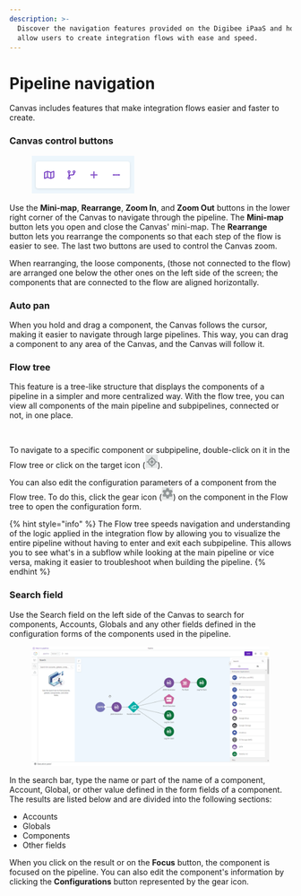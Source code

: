 ```yaml
---
description: >-
  Discover the navigation features provided on the Digibee iPaaS and how they
  allow users to create integration flows with ease and speed.
---
```


# Pipeline navigation

Canvas includes features that make integration flows easier and faster to create.

### Canvas control buttons <a href="#h_7d85238f72" id="h_7d85238f72"></a>

<figure><img src="../../.gitbook/assets/Canvas control buttons (1).png" alt=""><figcaption></figcaption></figure>

Use the **Mini-map**, **Rearrange**, **Zoom In**, and **Zoom Out** buttons in the lower right corner of the Canvas to navigate through the pipeline. The **Mini-map** button lets you open and close the Canvas' mini-map. The **Rearrange** button lets you rearrange the components so that each step of the flow is easier to see. The last two buttons are used to control the Canvas zoom.

When rearranging, the loose components, (those not connected to the flow) are arranged one below the other ones on the left side of the screen; the components that are connected to the flow are aligned horizontally.

### Auto pan <a href="#h_14aa75bc18" id="h_14aa75bc18"></a>

When you hold and drag a component, the Canvas follows the cursor, making it easier to navigate through large pipelines. This way, you can drag a component to any area of the Canvas, and the Canvas will follow it.

### Flow tree&#x20;

This feature is a tree-like structure that displays the components of a pipeline in a simpler and more centralized way. With the flow tree, you can view all components of the main pipeline and subpipelines, connected or not, in one place.

<figure><img src="../../.gitbook/assets/02 - Flow tree - engl.gif" alt=""><figcaption></figcaption></figure>

To navigate to a specific component or subpipeline, double-click on it in the Flow tree or click on the target icon (![](<../../.gitbook/assets/image1 (2).png>)).

You can also edit the configuration parameters of a component from the Flow tree. To do this, click the gear icon (![](<../../.gitbook/assets/image2 (5).png>)) on the component in the Flow tree to open the configuration form.

{% hint style="info" %}
The Flow tree speeds navigation and understanding of the logic applied in the integration flow by allowing you to visualize the entire pipeline without having to enter and exit each subpipeline. This allows you to see what's in a subflow while looking at the main pipeline or vice versa, making it easier to troubleshoot when building the pipeline.
{% endhint %}

### Search field&#x20;

Use the Search field on the left side of the Canvas to search for components, Accounts, Globals and any other fields defined in the configuration forms of the components used in the pipeline.

<figure><img src="../../.gitbook/assets/Search field.gif" alt="The Focus button focuses the search result on the pipeline, and the Configuration button opens the configuration form."><figcaption></figcaption></figure>

In the search bar, type the name or part of the name of a component, Account, Global, or other value defined in the form fields of a component. The results are listed below and are divided into the following sections:

* Accounts
* Globals
* Components
* Other fields

When you click on the result or on the **Focus** button, the component is focused on the pipeline. You can also edit the component's information by clicking the **Configurations** button represented by the gear icon.

